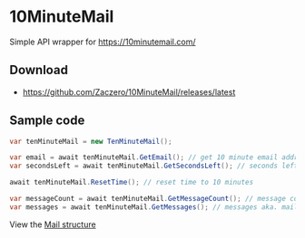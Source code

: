 # 10MinuteMail

Simple API wrapper for https://10minutemail.com/

## Download
* https://github.com/Zaczero/10MinuteMail/releases/latest

## Sample code

```cs
var tenMinuteMail = new TenMinuteMail();

var email = await tenMinuteMail.GetEmail(); // get 10 minute email address
var secondsLeft = await tenMinuteMail.GetSecondsLeft(); // seconds left till expiration

await tenMinuteMail.ResetTime(); // reset time to 10 minutes

var messageCount = await tenMinuteMail.GetMessageCount(); // message count
var messages = await tenMinuteMail.GetMessages(); // messages aka. mails
```

View the [Mail structure](https://github.com/Zaczero/10MinuteMail/blob/master/10MinuteMail/Mail.cs)